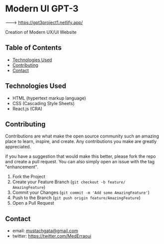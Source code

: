 # Modern UI GPT-3
---> https://gpt3project1.netlify.app/
[]('gpt-3-website-photo.png')

Creation of Modern UX/UI Website

## Table of Contents

- [Technologies Used](#technologies-used)
- [Contributing](#contributing)
- [Contact](#contact)

## Technologies Used

- HTML (hypertext markup language)
- CSS (Cascading Style Sheets)
- React.js (CRA)

## Contributing

Contributions are what make the open source community such an amazing place to learn, inspire, and create. Any contributions you make are greatly appreciated.


if you have a suggestion that would make this better, please fork the repo and create a pull request. You can also simply open an issue with the tag "enhancement".

1. Fork the Project
2. Create your Feature Branch (`git checkout -b feature/        AmazingFeature`)
3. Commit your Changes (`git commit -m 'Add some AmazingFeature'`)
4. Push to the Branch (`git push origin feature/AmazingFeature`)
5. Open a Pull Request

## Contact

- email:    mustachgata@gmail.com
- twitter: https://twitter.com/MedErraoui
